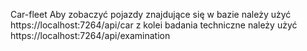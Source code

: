 Car-fleet
Aby zobaczyć pojazdy znajdujące się w bazie należy użyć https://localhost:7264/api/car 
z kolei badania techniczne należy użyć https://localhost:7264/api/examination
